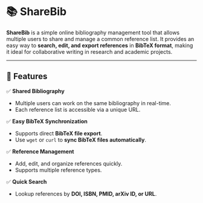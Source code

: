 # 📚 ShareBib

**ShareBib** is a simple online bibliography management tool that allows multiple users to share and manage a common reference list. It provides an easy way to **search, edit, and export references** in **BibTeX format**, making it ideal for collaborative writing in research and academic projects.

---

## 🚀 Features

✅ **Shared Bibliography**
- Multiple users can work on the same bibliography in real-time.
- Each reference list is accessible via a unique URL.

✅ **Easy BibTeX Synchronization**
- Supports direct **BibTeX file export**.
- Use `wget` or `curl` to **sync BibTeX files automatically**.

✅ **Reference Management**
- Add, edit, and organize references quickly.
- Supports multiple reference types.

✅ **Quick Search**
- Lookup references by **DOI, ISBN, PMID, arXiv ID, or URL**.
